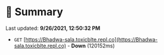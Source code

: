 # 📖 Summary
Last updated: **9/26/2021, 12:50:32 PM**

- `GET` [https://Bhadwa-sala.toxicblte.repl.co](https://Bhadwa-sala.toxicblte.repl.co) - **Down** (120152ms)
